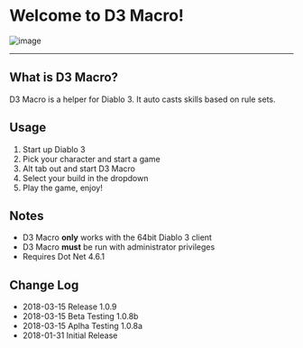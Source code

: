 # Welcome to D3 Macro!

![image][image]

[image]: https://github.com/d3macro/D3Macro/blob/master/D3Macro.png?raw=true

----
## What is D3 Macro?

D3 Macro is a helper for Diablo 3.  It auto casts skills based on rule sets. 

## Usage
1. Start up Diablo 3
2. Pick your character and start a game
3. Alt tab out and start D3 Macro
4. Select your build in the dropdown
5. Play the game, enjoy!

## Notes
* D3 Macro **only** works with the 64bit Diablo 3 client
* D3 Macro **must** be run with administrator privileges 
* Requires Dot Net 4.6.1

## Change Log
* 2018-03-15 Release 1.0.9
* 2018-03-15 Beta Testing 1.0.8b
* 2018-03-15 Aplha Testing 1.0.8a
* 2018-01-31 Initial Release
